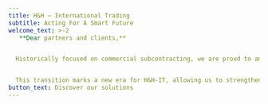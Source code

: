 ```yaml
---
title: H&H – International Trading
subtitle: Acting For A Smart Future
welcome_text: >-2
   **Dear partners and clients,**


  Historically focused on commercial subcontracting, we are proud to announce our strategic decision to establish a direct presence in the Cypriot market in 2024.


  This transition marks a new era for H&H-IT, allowing us to strengthen our competitiveness and better meet your diverse needs.
button_text: Discover our solutions
---
```


